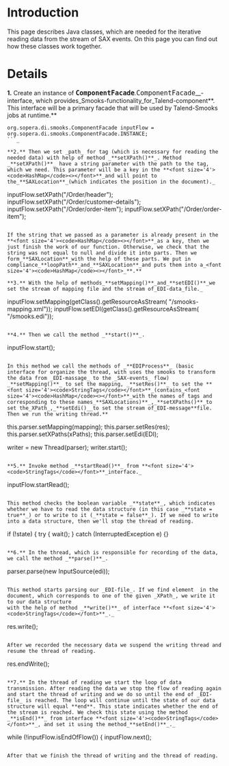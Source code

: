 # Introduction #

This page describes Java classes, which are needed for the iterative reading data from the stream of SAX events. On this page you can find out how these classes work together.


# Details #

**1.** Create an instance of **<font size='4'><code>ComponentFacade</code></font>**_._<font size='4'><code>ComponentFacade</code></font>__- interface, which provides_Smooks-functionality_for_Talend-component**. This interface will be a primary facade that will be used by Talend-Smooks jobs at runtime.**

```
org.sopera.di.smooks.ComponentFacade inputFlow = org.sopera.di.smooks.ComponentFacade.INSTANCE;
```_

**2.** Then we set _path_ for tag (which is necessary for reading the needed data) with help of method _**setXPath()**_. Method _**setXPath()**_ have a string parameter with the path to the tag, which we need. This parameter will be a key in the **<font size='4'><code>HashMap</code><></font>**_and will point to the_**SAXLocation**_(which indicates the position in the document)._

```
inputFlow.setXPath("/Order/header");
inputFlow.setXPath("/Order/customer-details");
inputFlow.setXPath("/Order/order-item");
inputFlow.setXPath("/Order/order-item");
```

If the string that we passed as a parameter is already present in the **<font size='4'><code>HashMap</code><></font>**_as a key, then we just finish the work of our function. Otherwise, we check that the string was not equal to null and divide it into parts. Then we form_**SAXLocation**_with the help of these parts. We put in compliance_**loopPath**_and_**SAXLocation**_and puts them into a_<font size='4'><code>HashMap</code><></font>_**.**

**3.** With the help of methods_**setMapping()**_and_**setEDI()**_we set the stream of mapping file and the stream of_EDI-data_file._

```
inputFlow.setMapping(getClass().getResourceAsStream(
				"/smooks-mapping.xml"));
inputFlow.setEDI(getClass().getResourceAsStream(
				"/smooks.edi"));
```

**4.** Then we call the method _**start()**_.

```
inputFlow.start();
```

In this method we call the methods of _**EDIProcess**_ (basic interface for organize the thread, with uses the smooks to transform the data from _EDI-massage_ to the _SAX-events_ flow) _**setMapping()**_ to set the mapping, _**setRes()**_ to set the **<font size='4'><code>StringTags</code></font>**_(contains_<font size='4'><code>HashMap</code><></font>**_with the names of tags and corresponding to these names_**SAXLocations)**_,_**setXPaths()**_to set the_XPath_,_**setEdi()__to set the stream of_EDI-message**file. Then we run the writing thread.**

```
this.parser.setMapping(mapping);
this.parser.setRes(res);
this.parser.setXPaths(xPaths);
this.parser.setEdi(EDI);

writer = new Thread(parser);
writer.start();
```_

**5.** Invoke method _**startRead()**_ from **<font size='4'><code>StringTags</code></font>**_interface._

```
inputFlow.startRead();
```

This method checks the boolean variable _**state**_, which indicates whether we have to read the data structure (in this case _**state = true**_) or to write to it (_**state = false**_). If we need to write into a data structure, then we'll stop the thread of reading.

```
if (!state) {
    try {
        wait();
   } catch (InterruptedException e) {}
```

**6.** In the thread, which is responsible for recording of the data, we call the method _**parse()**_.

```
parser.parse(new InputSource(edi));
```

This method starts parsing our _EDI-file_. If we find element  in the document, which corresponds to one of the given _XPath_, we write it to our data structure
with the help of method _**write()**_ of interface **<font size='4'><code>StringTags</code></font>**_._

```
res.write();
```

After we recorded the necessary data we suspend the writing thread and resume the thread of reading.

```
res.endWrite();
```

**7.** In the thread of reading we start the loop of data transmission. After reading the data we stop the flow of reading again and start the thread of writing and we do so until the end of _EDI-file_ is reached. The loop will continue until the state of our data structure will equal **end**. This state indicates whether the end of the stream is reached. We check this state using the method _**isEnd()**_ from interface **<font size='4'><code>StringTags</code></font>**_, and set it using the method_**setEnd()**_._

```
while (!inputFlow.isEndOfFlow()) { 
   inputFlow.next();
```

After that we finish the thread of writing and the thread of reading.